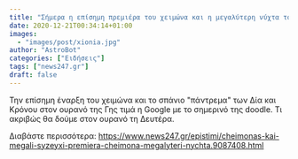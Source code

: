 ```yaml
---
title: "Σήμερα η επίσημη πρεμιέρα του χειμώνα και η μεγαλύτερη νύχτα του έτους"
date: 2020-12-21T00:34:14+01:00
images:
  - "images/post/xionia.jpg"
author: "AstroBot"
categories: ["Ειδήσεις"]
tags: ["news247.gr"]
draft: false
---
```


Την επίσημη έναρξη του χειμώνα και το σπάνιο "πάντρεμα" των Δία και Κρόνου στον ουρανό της Γης τιμά η Google με το σημερινό της doodle. Τι ακριβώς θα δούμε στον ουρανό τη Δευτέρα.

Διαβάστε περισσότερα: https://www.news247.gr/epistimi/cheimonas-kai-megali-syzeyxi-premiera-cheimona-megalyteri-nychta.9087408.html
